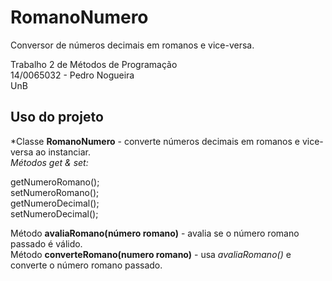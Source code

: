# RomanoNumero

Conversor de números decimais em romanos e vice-versa.

Trabalho 2 de Métodos de Programação  
14/0065032 - Pedro Nogueira  
UnB  

## Uso do projeto

*Classe **RomanoNumero** - converte números decimais em romanos e vice-versa ao instanciar.  
<t>*Métodos get & set:*  

<t><t>getNumeroRomano();  
<t><t>setNumeroRomano();  
<t><t>getNumeroDecimal();  
<t><t>setNumeroDecimal();  

<t>Método **avaliaRomano(número romano)** - avalia se o número romano passado é válido.  
<t>Método **converteRomano(numero romano)** - usa *avaliaRomano()* e converte o número romano passado.  
